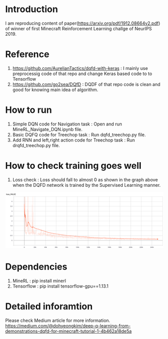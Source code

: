 # Introduction
I am reproducing content of paper(https://arxiv.org/pdf/1912.08664v2.pdf) of winner of first Minecraft Reinforcement Learning challge of NeurIPS 2019.

# Reference
1. https://github.com/AurelianTactics/dqfd-with-keras : I mainly use preprocessig code of that repo and change Keras based code to to Tensorflow
2. https://github.com/go2sea/DQfD : DQDF of that repo code is clean and good for knowing main idea of algorithm.

# How to run 
1. Simple DQN code for Navigation task : Open and run MineRL_Navigate_DQN.ipynb file.
2. Basic DQFQ code for Treechop task : Run dqfd_treechop.py file.
3. Add RNN and left,right action code for Treechop task : Run drqfd_treechop.py file. 

# How to check training goes well
1. Loss check : Loss should fall to almost 0 as shown in the graph above when the DQFD network is trained by the Supervised Learning manner.
<img src="image/supervised_loss.png">


# Dependencies
1. MineRL : pip install minerl
2. Tensorflow : pip install tensorflow-gpu==1.13.1

# Detailed inforamtion
Please check Medium article for more information.
https://medium.com/@dohyeongkim/deep-q-learning-from-demonstrations-dqfd-for-minecraft-tutorial-1-4b462a18de5a
